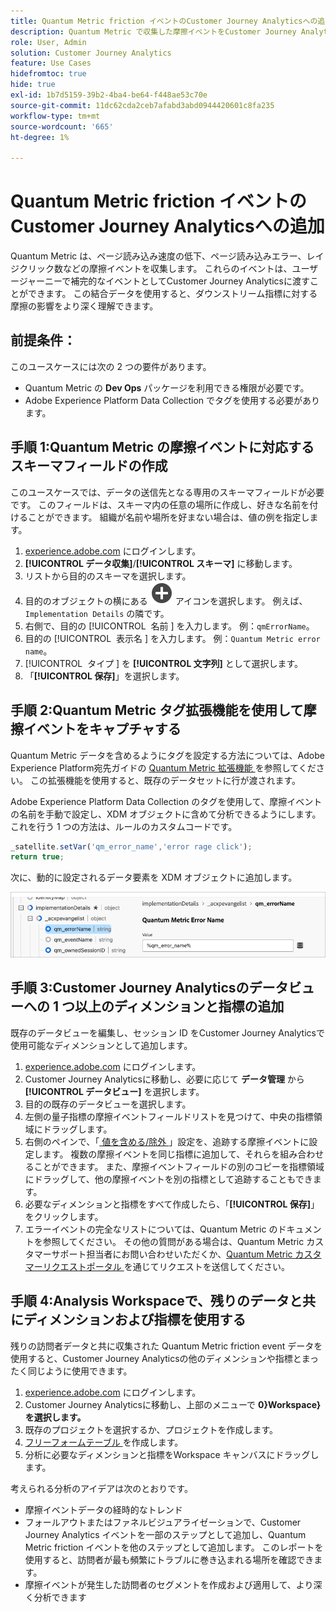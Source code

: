 ```yaml
---
title: Quantum Metric friction イベントのCustomer Journey Analyticsへの追加
description: Quantum Metric で収集した摩擦イベントをCustomer Journey Analyticsの行動データに追加して、CJAのインサイトに深みを持たせます。
role: User, Admin
solution: Customer Journey Analytics
feature: Use Cases
hidefromtoc: true
hide: true
exl-id: 1b7d5159-39b2-4ba4-be64-f448ae53c70e
source-git-commit: 11dc62cda2ceb7afabd3abd0944420601c8fa235
workflow-type: tm+mt
source-wordcount: '665'
ht-degree: 1%

---
```


# Quantum Metric friction イベントのCustomer Journey Analyticsへの追加

Quantum Metric は、ページ読み込み速度の低下、ページ読み込みエラー、レイジクリック数などの摩擦イベントを収集します。 これらのイベントは、ユーザージャーニーで補完的なイベントとしてCustomer Journey Analyticsに渡すことができます。 この結合データを使用すると、ダウンストリーム指標に対する摩擦の影響をより深く理解できます。

## 前提条件：

このユースケースには次の 2 つの要件があります。

* Quantum Metric の **Dev Ops** パッケージを利用できる権限が必要です。
* Adobe Experience Platform Data Collection でタグを使用する必要があります。

## 手順 1:Quantum Metric の摩擦イベントに対応するスキーマフィールドの作成

このユースケースでは、データの送信先となる専用のスキーマフィールドが必要です。 このフィールドは、スキーマ内の任意の場所に作成し、好きな名前を付けることができます。 組織が名前や場所を好まない場合は、値の例を指定します。

1. [experience.adobe.com](https://experience.adobe.com) にログインします。
1. **[!UICONTROL データ収集]**/**[!UICONTROL スキーマ]** に移動します。
1. リストから目的のスキーマを選択します。
1. 目的のオブジェクトの横にある ![ フィールドを追加 ](/help/assets/icons/AddCircle.svg) アイコンを選択します。 例えば、`Implementation Details` の隣です。
1. 右側で、目的の [!UICONTROL &#x200B; 名前 &#x200B;] を入力します。 例：`qmErrorName`。
1. 目的の [!UICONTROL &#x200B; 表示名 &#x200B;] を入力します。 例：`Quantum Metric error name`。
1. [!UICONTROL &#x200B; タイプ &#x200B;] を **[!UICONTROL 文字列]** として選択します。
1. 「**[!UICONTROL 保存]**」を選択します。

## 手順 2:Quantum Metric タグ拡張機能を使用して摩擦イベントをキャプチャする

Quantum Metric データを含めるようにタグを設定する方法については、Adobe Experience Platform宛先ガイドの [Quantum Metric 拡張機能 ](https://experienceleague.adobe.com/en/docs/experience-platform/destinations/catalog/analytics/quantum-metric) を参照してください。 この拡張機能を使用すると、既存のデータセットに行が渡されます。

Adobe Experience Platform Data Collection のタグを使用して、摩擦イベントの名前を手動で設定し、XDM オブジェクトに含めて分析できるようにします。 これを行う 1 つの方法は、ルールのカスタムコードです。

```js
_satellite.setVar('qm_error_name','error rage click');
return true;
```

次に、動的に設定されるデータ要素を XDM オブジェクトに追加します。

![Quantum Metric エラー名のスクリーンショット ](assets/error-name.png)

## 手順 3:Customer Journey Analyticsのデータビューへの 1 つ以上のディメンションと指標の追加

既存のデータビューを編集し、セッション ID をCustomer Journey Analyticsで使用可能なディメンションとして追加します。

1. [experience.adobe.com](https://experience.adobe.com) にログインします。
1. Customer Journey Analyticsに移動し、必要に応じて **データ管理** から **[!UICONTROL データビュー]** を選択します。
1. 目的の既存のデータビューを選択します。
1. 左側の量子指標の摩擦イベントフィールドリストを見つけて、中央の指標領域にドラッグします。
1. 右側のペインで、「[ 値を含める/除外 ](/help/data-views/component-settings/include-exclude-values.md)」設定を、追跡する摩擦イベントに設定します。 複数の摩擦イベントを同じ指標に追加して、それらを組み合わせることができます。 また、摩擦イベントフィールドの別のコピーを指標領域にドラッグして、他の摩擦イベントを別の指標として追跡することもできます。
1. 必要なディメンションと指標をすべて作成したら、「**[!UICONTROL 保存]**」をクリックします。
1. エラーイベントの完全なリストについては、Quantum Metric のドキュメントを参照してください。 その他の質問がある場合は、Quantum Metric カスタマーサポート担当者にお問い合わせいただくか、[Quantum Metric カスタマーリクエストポータル ](https://community.quantummetric.com/s/public-support-page) を通じてリクエストを送信してください。

## 手順 4:Analysis Workspaceで、残りのデータと共にディメンションおよび指標を使用する

残りの訪問者データと共に収集された Quantum Metric friction event データを使用すると、Customer Journey Analyticsの他のディメンションや指標とまったく同じように使用できます。

1. [experience.adobe.com](https://experience.adobe.com) にログインします。
1. Customer Journey Analyticsに移動し、上部のメニューで **0&rbrace;Workspace&rbrace; を選択します。**
1. 既存のプロジェクトを選択するか、プロジェクトを作成します。
1. [ フリーフォームテーブル ](/help/analysis-workspace/visualizations/freeform-table/freeform-table.md) を作成します。
1. 分析に必要なディメンションと指標をWorkspace キャンバスにドラッグします。

考えられる分析のアイデアは次のとおりです。

* 摩擦イベントデータの経時的なトレンド
* フォールアウトまたはファネルビジュアライゼーションで、Customer Journey Analytics イベントを一部のステップとして追加し、Quantum Metric friction イベントを他のステップとして追加します。 このレポートを使用すると、訪問者が最も頻繁にトラブルに巻き込まれる場所を確認できます。
* 摩擦イベントが発生した訪問者のセグメントを作成および適用して、より深く分析できます
